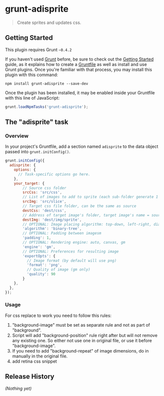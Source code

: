 # grunt-adisprite

> Create sprites and updates css.

## Getting Started
This plugin requires Grunt `~0.4.2`

If you haven't used [Grunt](http://gruntjs.com/) before, be sure to check out the [Getting Started](http://gruntjs.com/getting-started) guide, as it explains how to create a [Gruntfile](http://gruntjs.com/sample-gruntfile) as well as install and use Grunt plugins. Once you're familiar with that process, you may install this plugin with this command:

```shell
npm install grunt-adisprite --save-dev
```

Once the plugin has been installed, it may be enabled inside your Gruntfile with this line of JavaScript:

```js
grunt.loadNpmTasks('grunt-adisprite');
```

## The "adisprite" task

### Overview
In your project's Gruntfile, add a section named `adisprite` to the data object passed into `grunt.initConfig()`.

```js
grunt.initConfig({
  adisprite: {
    options: {
      // Task-specific options go here.
    },
    your_target: {
        // Source css folder
        srcCss: 'src/css',
        // List of images to add to sprite (each sub-folder generate 1 image)
        srcImg: 'src/slice',
        // Target css file folder, can be the same as source
        destCss: 'dest/css',
        // Address of target image's folder, target image's name = source folder's name
        destImg: 'dest/img/sprite',
        // OPTIONAL: Image placing algorithm: top-down, left-right, diagonal, alt-diagonal, binary-tree
        'algorithm': 'binary-tree',
        // OPTIONAL: Padding between imagesm
        'padding': 1,
        // OPTIONAL: Rendering engine: auto, canvas, gm
        'engine': 'gm',
        // OPTIONAL: Preferences for resulting image
        'exportOpts': {
          // Image format (by default will use png)
          'format': 'png',
          // Quality of image (gm only)
          'quality': 90
        }
    },
  },
});

```

### Usage
For css replace to work you need to follow this rules:

1. "background-image" must be set as separate rule and not as part of "background".
2. Script will add "background-position" rule right after but will not remove any existing one. So either not use one in original file, or use it before "background-image".
3. If you need to add "background-repeat" of image dimensions, do in manually in the original file.
4. add retina css snippet


## Release History
_(Nothing yet)_

